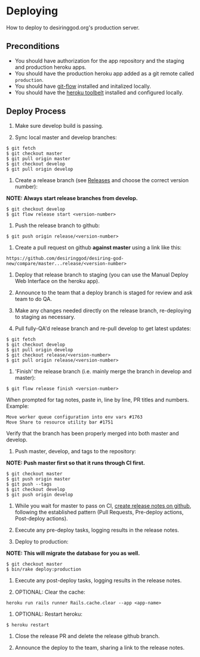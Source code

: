 
# Deploying

How to deploy to desiringgod.org's production server.

## Preconditions

* You should have authorization for the app repository and the staging and production heroku apps.
* You should have the production heroku app added as a git remote called `production`.
* You should have [git-flow](https://github.com/nvie/gitflow) installed and initalized locally.
* You should have the [heroku toolbelt](https://toolbelt.heroku.com/) installed and configured locally.

## Deploy Process

1. Make sure develop build is passing. 

1. Sync local master and develop branches:

  ```
  $ git fetch
  $ git checkout master 
  $ git pull origin master 
  $ git checkout develop 
  $ git pull origin develop 
  ```

1. Create a release branch (see [Releases](https://github.com/desiringgod/desiring-god-new/releases) and choose the correct version number):

  **NOTE: Always start release branches from develop.**

  ```
  $ git checkout develop
  $ git flow release start <version-number>
  ```

1. Push the release branch to github:

  ```
  $ git push origin release/<version-number>
  ```

1. Create a pull request on github **against master** using a link like this:

  ```
  https://github.com/desiringgod/desiring-god-new/compare/master...release/<version-number>
  ```

1. Deploy that release branch to staging (you can use the Manual Deploy Web Interface on the heroku app).

1. Announce to the team that a deploy branch is staged for review and ask team to do QA.

1. Make any changes needed directly on the release branch, re-deploying to staging as necessary.

1. Pull fully-QA'd release branch and re-pull develop to get latest updates:

  ```
  $ git fetch
  $ git checkout develop
  $ git pull origin develop
  $ git checkout release/<version-number>
  $ git pull origin release/<version-number>
  ```

1. 'Finish' the release branch (i.e. mainly merge the branch in develop and master):

  ```
  $ git flow release finish <version-number>
  ```

  When prompted for tag notes, paste in, line by line, PR titles and numbers. Example:

  ```
  Move worker queue configuration into env vars #1763
  Move Share to resource utility bar #1751
  ```

  Verify that the branch has been properly merged into both master and develop.

1. Push master, develop, and tags to the repository:

  **NOTE: Push master first so that it runs through CI first.**

  ```
  $ git checkout master
  $ git push origin master
  $ git push --tags
  $ git checkout develop
  $ git push origin develop
  ```

1. While you wait for master to pass on CI, [create release notes on github](https://github.com/desiringgod/desiring-god-new/releases), following the established pattern (Pull Requests, Pre-deploy actions, Post-deploy actions).

1. Execute any pre-deploy tasks, logging results in the release notes.

1. Deploy to production:

  **NOTE: This will migrate the database for you as well.**

  ```
  $ git checkout master
  $ bin/rake deploy:production
  ```

1. Execute any post-deploy tasks, logging results in the release notes.

1. OPTIONAL: Clear the cache:

  ```
  heroku run rails runner Rails.cache.clear --app <app-name>
  ```
  
1. OPTIONAL: Restart heroku:

  ```
  $ heroku restart
  ```

1. Close the release PR and delete the release github branch.

1. Announce the deploy to the team, sharing a link to the release notes.

